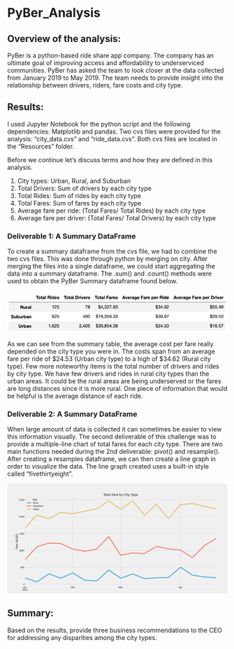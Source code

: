 # PyBer_Analysis

## Overview of the analysis: 
PyBer is a python-based ride share app company.   The company has an ultimate goal of improving access and affordability to underserviced communities.  PyBer has asked the team to look closer at the data collected from January 2019 to May 2019.  The team needs to provide insight into the relationship between drivers, riders, fare costs and city type.

## Results: 

I used Jupyter Notebook for the python script and the following dependencies: Matplotlib and pandas.  Two cvs files were provided for the analysis: “city_data.cvs” and “ride_data.cvs”.  Both cvs files are located in the “Resources” folder.  

Before we continue let’s discuss terms and how they are defined in this analysis.
1.	City types: Urban, Rural, and Suburban
2.	Total Drivers: Sum of drivers by each city type
3.	Total Rides: Sum of rides by each city type
4.	Total Fares: Sum of fares by each city type
5.	Average fare per ride: (Total Fares/ Total Rides) by each city type
6.	Average fare per driver: (Total Fares/ Total Drivers) by each city type

### Deliverable 1: A Summary DataFrame 

To create a summary dataframe from the cvs file, we had to combine the two cvs files. This was done through python by merging on city.  After merging the files into a single dataframe, we could start aggregating the data into a summary dataframe.  The .sum() and .count() methods were used to obtain the PyBer Summary dataframe found below. 

![](Resources/PyBer_Summary_Dataframe.png)

As we can see from the summary table, the average cost per fare really depended on the city type you were in.  The costs span from an average fare per ride of $24.53 (Urban city type) to a high of $34.62 (Rural city type). Few more noteworthy items is the total number of drivers and rides by city type.  We have few drivers and rides in rural city types than the urban areas.  It could be the rural areas are being underserved or the fares are long distances since it is more rural. One piece of information that would be helpful is the average distance of each ride. 

### Deliverable 2: A Summary DataFrame 

When large amount of data is collected it can sometimes be easier to view this information visually.  The second deliverable of this challenge was to provide a multiple-line chart of total fares for each city type.  There are two main functions needed during the 2nd deliverable: pivot() and resample().  After creating a resamples dataframe, we can then create a line graph in order to visualize the data.  The line graph created uses a built-in style called “fivethirtyeight”.


![](analysis/PyBer_fare_summary.png)



## Summary: 

Based on the results, provide three business recommendations to the CEO for addressing any disparities among the city types.
